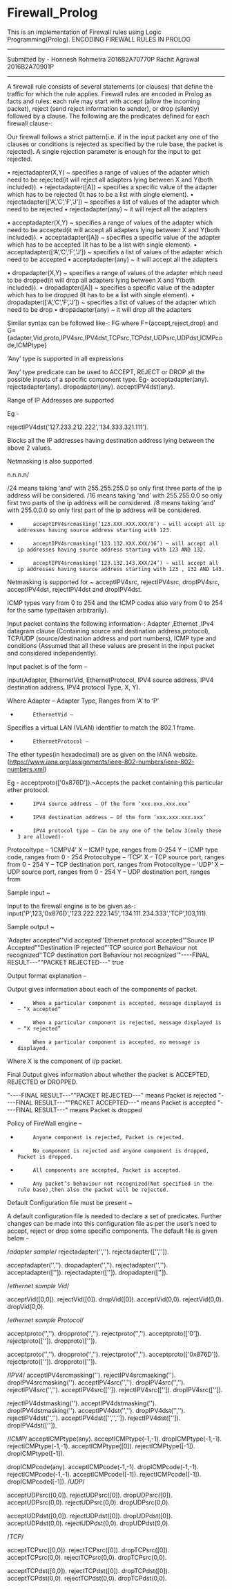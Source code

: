 # Firewall_Prolog
This is an implementation of Firewall rules using Logic Programming(Prolog).
ENCODING FIREWALL RULES IN PROLOG
******************************************************
Submitted by - 
Honnesh Rohmetra
2016B2A70770P 
Rachit Agrawal
2016B2A70901P
******************************************************

A firewall rule consists of several statements (or clauses) that define the traffic for which the rule applies.
Firewall rules are encoded in Prolog as facts and rules: each rule may start with accept (allow the incoming packet), reject (send reject information to sender), or drop (silently) followed by a clause. The following are the predicates defined for each firewall clause-:
 
Our firewall follows a strict pattern(i.e. if in the input packet any one of the clauses or conditions is rejected as specified by the rule base, the packet is rejected). A single rejection parameter is enough for the input to get rejected.
 
•      rejectadapter(X,Y) ~ specifies a range of values of the adapter which need to be rejected(it will reject all adapters lying between X and Y(both included)).
•      rejectadapter([A])   ~ specifies a specific value of the adapter which has to be rejected (It has to be a list with single element).
•      rejectadapter([‘A’,’C’,’F’,’J’])  ~ specifies a list of values of the adapter which need to be rejected
•      rejectadapter(any)  ~ it will reject all the adapters
 
•      acceptadapter(X,Y) ~ specifies a range of values of the adapter which need to be accepted(it will accept all adapters lying between X and Y(both included)).
•      acceptadapter([A])  ~ specifies a specific value of the adapter which has to be accepted (It has to be a list with single element).
•      acceptadapter([‘A’,’C’,’F’,’J’]) ~ specifies a list of values of the adapter which need to be accepted
•      acceptadapter(any)  ~ it will accept all the adapters
 
•      dropadapter(X,Y) ~ specifies a range of values of the adapter which need to be dropped(it will drop all adapters lying between X and Y(both included)).
•      dropadapter([A])  ~ specifies a specific value of the adapter which has to be dropped (It has to be a list with single element).
•      dropadapter([‘A’,’C’,’F’,’J’]) ~ specifies a list of values of the adapter which need to be drop
•      dropadapter(any)  ~ it will drop all the adapters
 
Similar syntax can be followed like-:
FG where F={accept,reject,drop} and G={adapter,Vid,proto,IPV4src,IPV4dst,TCPsrc,TCPdst,UDPsrc,UDPdst,ICMPcode,ICMPtype}

‘Any’ type is supported in all expressions

‘Any’ type predicate can be used to ACCEPT, REJECT or DROP all the possible inputs of a specific component type.
Eg-
acceptadapter(any).
rejectadapter(any).
dropadapter(any).
acceptIPV4dst(any).

 
Range of IP Addresses are supported

Eg - 
 
rejectIPV4dst('127.233.212.222','134.333.321.111').
 
Blocks all the IP addresses having destination address lying between the above 2 values.
 
 Netmasking is also supported
 
n.n.n.n/<netmask>

/24 means taking ‘and’ with 255.255.255.0 so only first three parts of the ip address will be considered.
/16 means taking ‘and’ with 255.255.0.0 so only first two parts of the ip address will be considered.
/8 means taking ‘and’ with 255.0.0.0 so only first part of the ip address will be considered.
 
-          acceptIPV4srcmasking(’123.XXX.XXX.XXX/8’) ~ will accept all ip addresses having source address starting with 123.  
-          acceptIPV4srcmasking(’123.132.XXX.XXX/16’) ~ will accept all ip addresses having source address starting with 123 AND 132.
-          acceptIPV4srcmasking(’123.132.143.XXX/24’) ~ will accept all ip addresses having source address starting with 123 , 132 AND 143.
 
Netmasking is supported for ~ acceptIPV4src, rejectIPV4src, dropIPV4src, acceptIPV4dst, rejectIPV4dst and dropIPV4dst.
 
ICMP types vary from 0 to 254 and the ICMP codes also vary from 0 to 254 for the same type(taken arbitrarily).
 
Input packet contains the following information-: Adapter ,Ethernet ,IPv4 datagram clause (Containing source and destination address,protocol), TCP/UDP (source/destination address and port numbers), ICMP type and conditions 
(Assumed that all these values are present in the input packet and considered independently).
 
Input packet is of the form –
 
input(Adapter, EthernetVid, EthernetProtocol, IPV4 source address, IPV4 destination address,  IPV4 protocol Type, X, Y).
 
Where
      Adapter – Adapter Type, Ranges from ‘A’ to ‘P’
-          EthernetVid – 

Specifies a virtual LAN (VLAN) identifier to match the 802.1 frame.

-          EthernetProtocol –
 
The ether types(in hexadecimal) are as given on the IANA website.
(https://www.iana.org/assignments/ieee-802-numbers/ieee-802-numbers.xml)
 
Eg - acceptproto(['0x876D']).~Accepts the packet containing this particular ether protocol.
 
-          IPV4 source address – Of the form ‘xxx.xxx.xxx.xxx’
-          IPV4 destination address – Of the form ‘xxx.xxx.xxx.xxx’
-          IPV4 protocol type – Can be any one of the below 3(only these 3 are allowed)-
Protocoltype – ‘ICMPV4’
                        X – ICMP type, ranges from 0-254
                        Y – ICMP type code, ranges from 0 - 254
                        Protocoltype – ‘TCP’
                        X – TCP source port, ranges from 0 - 254
                        Y – TCP destination port, ranges from
                        Protocoltype – ‘UDP’
                        X – UDP source port, ranges from 0 - 254
                        Y – UDP destination port, ranges from
 
Sample input ~
 
Input to the firewall engine is to be given as-:
input('P',123,'0x876D','123.222.222.145','134.111.234.333','TCP',103,111).
 
Sample output ~
 
'Adapter accepted''Vid accepted''Ethernet protocol accepted'"Source IP Accepted""Destination IP rejected"'TCP source port Behaviour not recognized''TCP destination port Behaviour not recognized'"----FINAL RESULT---""PACKET REJECTED---"
true
 
Output format explanation –
 
Output gives information about each of the components of packet.
-          When a particular component is accepted, message displayed is – “X accepted”
-          When a particular component is rejected, message displayed is – “X rejected”
-          When a particular component is accepted, no message is displayed.
Where X is the component of i/p packet.
 
Final Output gives information about whether the packet is ACCEPTED, REJECTED or DROPPED.
 
"----FINAL RESULT---""PACKET REJECTED---" means Packet is rejected
"----FINAL RESULT---""PACKET ACCEPTED---" means Packet is accepted
"----FINAL RESULT---" means Packet is dropped
 
Policy of FireWall engine –
 
-          Anyone component is rejected, Packet is rejected.
-          No component is rejected and anyone component is dropped, Packet is dropped.
-          All components are accepted, Packet is accepted.
-          Any packet’s behaviour not recognized(Not specified in the rule base),then also the packet will be rejected.
 



Default Configuration file must be present ~
 
A default configuration file is needed to declare a set of predicates. Further changes can be made into this configuration file as per the user’s need to accept, reject or drop some specific components.
The default file is given below -
 
 
 
 
 
/*adapter sample*/ 
rejectadapter('',''). 
rejectadapter(['','']). 
 
acceptadapter('',''). 
dropadapter('',''). 
rejectadapter('',''). 
acceptadapter(['']). 
rejectadapter(['']). 
dropadapter(['']). 
 
/*ethernet sample Vid*/ 
 
acceptVid([0,0]). 
rejectVid([0]). 
dropVid([0]). 
acceptVid(0,0). 
rejectVid(0,0). 
dropVid(0,0). 
 
/*ethernet sample Protocol*/ 
 
acceptproto('',''). 
dropproto('',''). 
rejectproto('',''). 
acceptproto(['0']). 
rejectproto(['']). 
dropproto(['']). 
 
acceptproto('',''). 
dropproto('',''). 
rejectproto('',''). 
acceptproto(['0x876D']). 
rejectproto(['']). 
dropproto(['']). 
 
/*IPV4*/ 
acceptIPV4srcmasking(''). 
rejectIPV4srcmasking(''). 
dropIPV4srcmasking(''). 
acceptIPV4src('',''). 
dropIPV4src('',''). 
rejectIPV4src('',''). 
acceptIPV4src(['']). 
rejectIPV4src(['']). 
dropIPV4src(['']). 
 
 
rejectIPV4dstmasking(''). 
acceptIPV4dstmasking(''). 
dropIPV4dstmasking(''). 
acceptIPV4dst('',''). 
dropIPV4dst('',''). 
rejectIPV4dst('',''). 
acceptIPV4dst(['','','']). 
rejectIPV4dst(['']). 
dropIPV4dst(['']).  
 
/*ICMP*/ 
acceptICMPtype(any). 
acceptICMPtype(-1,-1). 
dropICMPtype(-1,-1). 
rejectICMPtype(-1,-1). 
acceptICMPtype([0]). 
rejectICMPtype([-1]). 
dropICMPtype([-1]). 
 
dropICMPcode(any). 
acceptICMPcode(-1,-1). 
dropICMPcode(-1,-1). 
rejectICMPcode(-1,-1). 
acceptICMPcode([-1]). 
rejectICMPcode([-1]). 
dropICMPcode([-1]). 
/*UDP*/ 
 
acceptUDPsrc([0,0]). 
rejectUDPsrc([0]). 
dropUDPsrc([0]). 
acceptUDPsrc(0,0). 
rejectUDPsrc(0,0). 
dropUDPsrc(0,0). 
 
acceptUDPdst([0,0]). 
rejectUDPdst([0]). 
dropUDPdst([0]). 
acceptUDPdst(0,0). 
rejectUDPdst(0,0). 
dropUDPdst(0,0). 
 
/*TCP*/ 
 
acceptTCPsrc([0,0]). 
rejectTCPsrc([0]). 
dropTCPsrc([0]). 
acceptTCPsrc(0,0). 
rejectTCPsrc(0,0). 
dropTCPsrc(0,0). 
 
acceptTCPdst([0,0]). 
rejectTCPdst([0]). 
dropTCPdst([0]). 
acceptTCPdst(0,0). 
rejectTCPdst(0,0). 
dropTCPdst(0,0).
 
 
 

